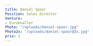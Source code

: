 ```yaml
---
title: Daniel Spoor
Position: Sales Director
Venture:
- Euroknaller
Photo: "/uploads/daniel-spoor.jpg"
Photo2x: "/uploads/daniel-spoor@2x.jpg"
prio: 1
---
```

